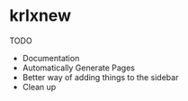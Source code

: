 # krlxnew

TODO
- Documentation
- Automatically Generate Pages
- Better way of adding things to the sidebar
- Clean up
